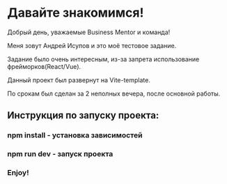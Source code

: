 # Давайте знакомимся!

Добрый день, уважаемые Business Mentor и команда!

Меня зовут Андрей Исупов и это моё тестовое задание.

Задание было очень интересным, из-за запрета использование фрейморков(React/Vue).

Данный проект был развернут на Vite-template.

По срокам был сделан за 2 неполных вечера, после основной работы.

## Инструкция по запуску проекта:

### npm install - установка зависимостей

### npm run dev - запуск проекта

### Enjoy!
